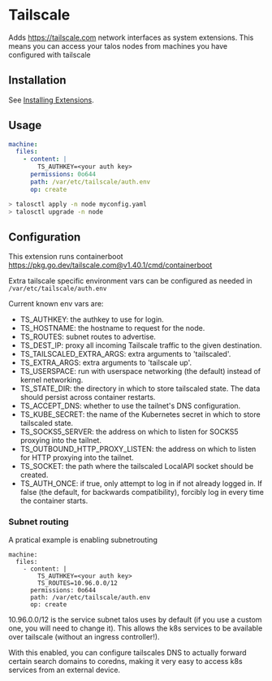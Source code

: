 # Tailscale

Adds https://tailscale.com network interfaces as system extensions.
This means you can access your talos nodes from machines you have configured
with tailscale

## Installation

See [Installing Extensions](https://github.com/siderolabs/extensions#installing-extensions).

## Usage

```yaml
machine:
  files:
    - content: |
        TS_AUTHKEY=<your auth key>
      permissions: 0o644
      path: /var/etc/tailscale/auth.env
      op: create
```

```bash
> talosctl apply -n node myconfig.yaml
> talosctl upgrade -n node
```

## Configuration

This extension runs containerboot https://pkg.go.dev/tailscale.com@v1.40.1/cmd/containerboot

Extra tailscale specific environment vars can be configured as needed in `/var/etc/tailscale/auth.env`

Current known env vars are:

- TS_AUTHKEY: the authkey to use for login.
- TS_HOSTNAME: the hostname to request for the node.
- TS_ROUTES: subnet routes to advertise.
- TS_DEST_IP: proxy all incoming Tailscale traffic to the given destination.
- TS_TAILSCALED_EXTRA_ARGS: extra arguments to 'tailscaled'.
- TS_EXTRA_ARGS: extra arguments to 'tailscale up'.
- TS_USERSPACE: run with userspace networking (the default) instead of kernel networking.
- TS_STATE_DIR: the directory in which to store tailscaled state. The data should persist across container restarts.
- TS_ACCEPT_DNS: whether to use the tailnet's DNS configuration.
- TS_KUBE_SECRET: the name of the Kubernetes secret in which to store tailscaled state.
- TS_SOCKS5_SERVER: the address on which to listen for SOCKS5 proxying into the tailnet.
- TS_OUTBOUND_HTTP_PROXY_LISTEN: the address on which to listen for HTTP proxying into the tailnet.
- TS_SOCKET: the path where the tailscaled LocalAPI socket should be created.
- TS_AUTH_ONCE: if true, only attempt to log in if not already logged in. If false (the default, for backwards compatibility), forcibly log in every time the container starts.

### Subnet routing

A pratical example is enabling subnetrouting
```
machine:
  files:
    - content: |
        TS_AUTHKEY=<your auth key>
        TS_ROUTES=10.96.0.0/12
      permissions: 0o644
      path: /var/etc/tailscale/auth.env
      op: create
```

10.96.0.0/12 is the service subnet talos uses by default (if you use a custom one, you will need to change it).
This allows the k8s services to be available over tailscale (without an ingress controller!).

With this enabled, you can configure tailscales DNS to actually forward certain search domains
to coredns, making it very easy to access k8s services from an external device.
